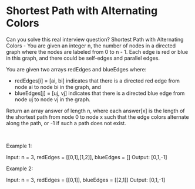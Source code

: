 # Shortest Path with Alternating Colors

Can you solve this real interview question? Shortest Path with Alternating Colors - You are given an integer n, the number of nodes in a directed graph where the nodes are labeled from 0 to n - 1. Each edge is red or blue in this graph, and there could be self-edges and parallel edges.

You are given two arrays redEdges and blueEdges where:

 * redEdges[i] = [ai, bi] indicates that there is a directed red edge from node ai to node bi in the graph, and
 * blueEdges[j] = [uj, vj] indicates that there is a directed blue edge from node uj to node vj in the graph.

Return an array answer of length n, where each answer[x] is the length of the shortest path from node 0 to node x such that the edge colors alternate along the path, or -1 if such a path does not exist.

 

Example 1:


Input: n = 3, redEdges = [[0,1],[1,2]], blueEdges = []
Output: [0,1,-1]


Example 2:


Input: n = 3, redEdges = [[0,1]], blueEdges = [[2,1]]
Output: [0,1,-1]